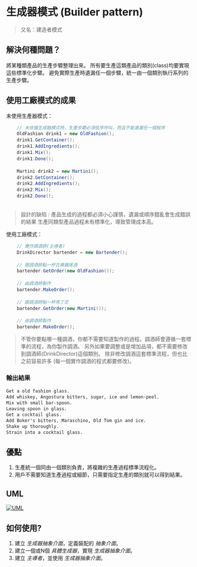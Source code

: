 # 生成器模式 (Builder pattern)

> 又名：建造者模式

## 解決何種問題？

將某種類產品的生產步驟整理出來。
所有要生產這類產品的類別(class)均要實現這些標準化步驟。
避免實際生產時遺漏任一個步驟，統一由一個類別執行系列的生產步驟。

## 使用工廠模式的成果

未使用生產器模式：

```csharp
    // 未依循生成器模式時，生產步驟必須依序呼叫，而且不能遺漏任一個程序
    OldFashion drink1 = new OldFashion();
    drink1.GetContainer();
    drink1.AddIngredients();
    drink1.Mix();
    drink1.Done();

    Martini drink2 = new Martini();
    drink2.GetContainer();
    drink2.AddIngredients();
    drink2.Mix();
    drink2.Done();
    
```

> 設計的缺陷 :
> 產品生成的過程都必須小心謹慎，遺漏或順序錯亂會生成錯誤的結果
> 生產同類型產品過程未有標準化，導致管理成本高。

使用工廠模式：

```csharp
    // 實作調酒師(主導者)
    DrinkDirector bartender = new Bartender();
    
    // 跟調酒師點一杯古典雞尾酒
    bartender.GetOrder(new OldFashion());

    // 由調酒師製作
    bartender.MakeOrder();

    // 跟調酒師點一杯馬丁尼
    bartender.GetOrder(new Martini());

    // 由調酒師製作
    bartender.MakeOrder();

```

> 不管你要點哪一種調酒，你都不需要知道製作的過程。調酒師會遵循一套標準的流程，為你製作調酒。
> 另外如果要調整或是增加品項，都不需要修改到調酒師(DrinkDirector)這個類別。
> 除非修改調酒這套標準流程，但也比之前容易許多 (每一個實作調酒的程式都要修改)。

### 輸出結果

```text
Get a old fashion glass.
Add whiskey, Angostura bitters, sugar, ice and lemon-peel.
Mix with small bar-spoon.
Leaving spoon in glass.
Get a cocktail glass.
Add Boker's bitters, Maraschino, Old Tom gin and ice.
Shake up thoroughly.
Strain into a cocktail glass.
```

## 優點

1. 生產統一個同由一個類別負責，將複雜的生產過程標準流程化。
2. 用戶不需要知道生產過程或細節，只需要指定生產的類別就可以得到結果。

## UML

[![UML](\../../../images/W3sDesign_Builder_Design_Pattern_UML.jpg "W3sDesign_Factory_Method_Design_Pattern_UML")](https://en.wikipedia.org/wiki/Builder_pattern#/media/File:W3sDesign_Builder_Design_Pattern_UML.jpg)

## 如何使用?

1. 建立 *生成器抽象介面*，定義裝配的 *抽象介面*。
2. 建立一個或N個 *具體生成器*，實現 *生成器抽象介面*。
3. 建立 *主導者*，並使用 *生成器抽象介面*。
